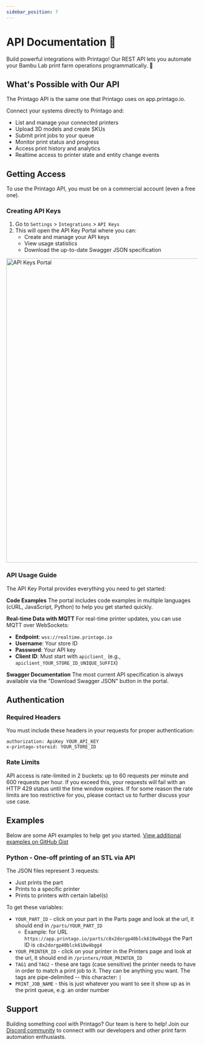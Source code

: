 ```yaml
---
sidebar_position: 7
---
```


# API Documentation 💎

Build powerful integrations with Printago! Our REST API lets you automate your Bambu Lab print farm operations programmatically. 🚀

## What's Possible with Our API
The Printago API is the same one that Printago uses on app.printago.io.  

Connect your systems directly to Printago and:
- List and manage your connected printers
- Upload 3D models and create SKUs
- Submit print jobs to your queue
- Monitor print status and progress
- Access print history and analytics
- Realtime access to printer state and entity change events

## Getting Access

To use the Printago API, you must be on a commercial account (even a free one).

### Creating API Keys

1. Go to `Settings` > `Integrations` > `API Keys`
2. This will open the API Key Portal where you can:
   - Create and manage your API keys
   - View usage statistics
   - Download the up-to-date Swagger JSON specification

<img src="/img/features/api_key_portal.png" width="800" alt="API Keys Portal" />

### API Usage Guide

The API Key Portal provides everything you need to get started:

**Code Examples**
The portal includes code examples in multiple languages (cURL, JavaScript, Python) to help you get started quickly.

**Real-time Data with MQTT**
For real-time printer updates, you can use MQTT over WebSockets:
- **Endpoint**: `wss://realtime.printago.io`
- **Username**: Your store ID
- **Password**: Your API key
- **Client ID**: Must start with `apiclient_` (e.g., `apiclient_YOUR_STORE_ID_UNIQUE_SUFFIX`)

**Swagger Documentation**
The most current API specification is always available via the "Download Swagger JSON" button in the portal.

## Authentication

### Required Headers

You must include these headers in your requests for proper authentication:

```
authorization: ApiKey YOUR_API_KEY
x-printago-storeid: YOUR_STORE_ID
```

### Rate Limits

API access is rate-limited in 2 buckets: up to 60 requests per minute and 600 requests per hour.  If you exceed this, your requests will fail with an HTTP 429 status until the time window expires.  If for some reason the rate limits are too restrictive for you, please contact us to further discuss your use case.

## Examples

Below are some API examples to help get you started.  [View additional examples on GitHub Gist](https://gist.github.com/nsantorello/9a54fe603fc07e54d72ff668a089296f)

### Python - One-off printing of an STL via API

The JSON files represent 3 requests:
- Just prints the part
- Prints to a specific printer
- Prints to printers with certain label(s)

To get these variables:
- `YOUR_PART_ID` - click on your part in the Parts page and look at the url, it should end in `/parts/YOUR_PART_ID`
  - Example: for URL `https://app.printago.io/parts/c8x2dorgp40blck610w4bgg4` the Part ID is `c8x2dorgp40blck610w4bgg4`
- `YOUR_PRINTER_ID` - click on your printer in the Printers page and look at the url, it should end in `/printers/YOUR_PRINTER_ID`
- `TAG1` and `TAG2` - these are tags (case sensitive) the printer needs to have in order to match a print job to it. They can be anything you want. The tags are pipe-delimited -- this character: `|`
- `PRINT_JOB_NAME` - this is just whatever you want to see it show up as in the print queue, e.g. an order number

## Support

Building something cool with Printago? Our team is here to help! Join our [Discord community](https://discord.gg/RCFA2u99De) to connect with our developers and other print farm automation enthusiasts.
